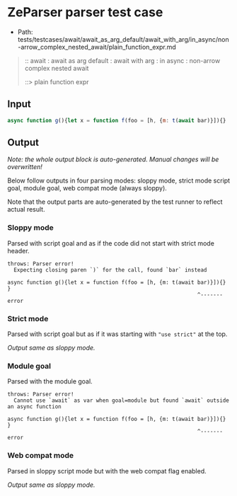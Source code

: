 # ZeParser parser test case

- Path: tests/testcases/await/await_as_arg_default/await_with_arg/in_async/non-arrow_complex_nested_await/plain_function_expr.md

> :: await : await as arg default : await with arg : in async : non-arrow complex nested await
>
> ::> plain function expr

## Input

`````js
async function g(){let x = function f(foo = [h, {m: t(await bar)}]){}    }
`````

## Output

_Note: the whole output block is auto-generated. Manual changes will be overwritten!_

Below follow outputs in four parsing modes: sloppy mode, strict mode script goal, module goal, web compat mode (always sloppy).

Note that the output parts are auto-generated by the test runner to reflect actual result.

### Sloppy mode

Parsed with script goal and as if the code did not start with strict mode header.

`````
throws: Parser error!
  Expecting closing paren `)` for the call, found `bar` instead

async function g(){let x = function f(foo = [h, {m: t(await bar)}]){}    }
                                                            ^------- error
`````

### Strict mode

Parsed with script goal but as if it was starting with `"use strict"` at the top.

_Output same as sloppy mode._

### Module goal

Parsed with the module goal.

`````
throws: Parser error!
  Cannot use `await` as var when goal=module but found `await` outside an async function

async function g(){let x = function f(foo = [h, {m: t(await bar)}]){}    }
                                                            ^------- error
`````


### Web compat mode

Parsed in sloppy script mode but with the web compat flag enabled.

_Output same as sloppy mode._
